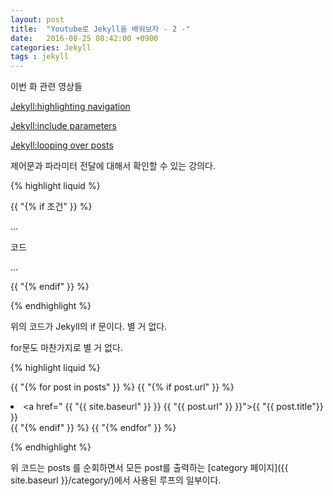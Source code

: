 ```yaml
---
layout: post
title:  "Youtube로 Jekyll을 배워보자 - 2 -"
date:   2016-08-25 08:42:00 +0900
categories: Jekyll
tags : jekyll
---
```


이번 화 관련 영상들

[Jekyll:highlighting navigation][lecture_12]

[Jekyll:include parameters][lecture_13]

[Jekyll:looping over posts][lecture_14]

제어문과 파라미터 전달에 대해서 확인할 수 있는 강의다.

{% highlight liquid %}

  {{ "{% if 조건" }} %}

  ...

  코드

  ...

  {{ "{% endif" }} %}

{% endhighlight %}

위의 코드가 Jekyll의 if 문이다. 별 거 없다.

for문도 마찬가지로 별 거 없다.

{% highlight liquid %}

{{ "{% for post in posts" }} %}
  {{ "{% if post.url" }} %}
    <li><a href=" {{ "{{ site.baseurl" }} }} {{ "{{ post.url" }} }}">{{ "{{ post.title"}} }}</a></li>
  {{ "{% endif" }} %}
{{ "{% endfor" }} %}

{% endhighlight %}

위 코드는 posts 를 순회하면서 모든 post를 출력하는 [category 페이지]({{ site.baseurl }}/category/)에서 사용된 루프의 일부이다.


[lecture_12]:https://www.youtube.com/watch?v=T7ApyjWO3nQ&index=12&list=PLWjCJDeWfDdfVEcLGAfdJn_HXyM4Y7_k-
[lecture_13]:https://www.youtube.com/watch?v=TJcn_PJ2100&list=PLWjCJDeWfDdfVEcLGAfdJn_HXyM4Y7_k-
[lecture_14]:https://www.youtube.com/watch?v=9ePPr5rOszc&index=14&list=PLWjCJDeWfDdfVEcLGAfdJn_HXyM4Y7_k-
